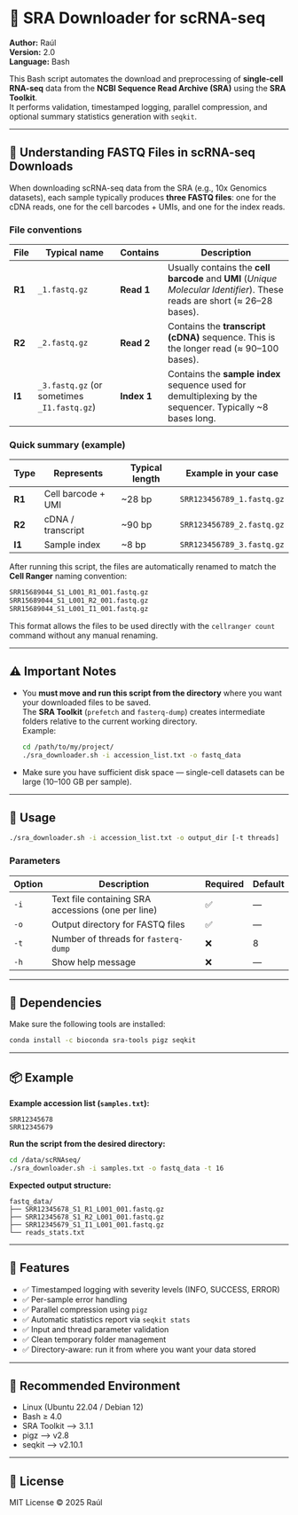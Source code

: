 # 🧬 SRA Downloader for scRNA-seq

**Author:** Raúl  
**Version:** 2.0  
**Language:** Bash  

This Bash script automates the download and preprocessing of **single-cell RNA-seq** data from the **NCBI Sequence Read Archive (SRA)** using the **SRA Toolkit**.  
It performs validation, timestamped logging, parallel compression, and optional summary statistics generation with `seqkit`.

---
## 📘 Understanding FASTQ Files in scRNA-seq Downloads

When downloading scRNA-seq data from the SRA (e.g., 10x Genomics datasets), each sample typically produces **three FASTQ files**: one for the cDNA reads, one for the cell barcodes + UMIs, and one for the index reads.

### File conventions

| File | Typical name | Contains | Description |
|------|----------------|-----------|--------------|
| **R1** | `_1.fastq.gz` | **Read 1** | Usually contains the **cell barcode** and **UMI** (*Unique Molecular Identifier*). These reads are short (≈ 26–28 bases). |
| **R2** | `_2.fastq.gz` | **Read 2** | Contains the **transcript (cDNA)** sequence. This is the longer read (≈ 90–100 bases). |
| **I1** | `_3.fastq.gz` (or sometimes `_I1.fastq.gz`) | **Index 1** | Contains the **sample index** sequence used for demultiplexing by the sequencer. Typically ~8 bases long. |

### Quick summary (example)

| Type | Represents | Typical length | Example in your case |
|------|-------------|----------------|----------------------|
| **R1** | Cell barcode + UMI | ~28 bp | `SRR123456789_1.fastq.gz` |
| **R2** | cDNA / transcript | ~90 bp | `SRR123456789_2.fastq.gz` |
| **I1** | Sample index | ~8 bp | `SRR123456789_3.fastq.gz` |

After running this script, the files are automatically renamed to match the **Cell Ranger** naming convention:

```bash
SRR15689044_S1_L001_R1_001.fastq.gz
SRR15689044_S1_L001_R2_001.fastq.gz
SRR15689044_S1_L001_I1_001.fastq.gz
```
This format allows the files to be used directly with the `cellranger count` command without any manual renaming.

---

## ⚠️ Important Notes

- You **must move and run this script from the directory** where you want your downloaded files to be saved.  
  The **SRA Toolkit** (`prefetch` and `fasterq-dump`) creates intermediate folders relative to the current working directory.  
  Example:

  ```bash
  cd /path/to/my/project/
  ./sra_downloader.sh -i accession_list.txt -o fastq_data
  ```

- Make sure you have sufficient disk space — single-cell datasets can be large (10–100 GB per sample).

---

## 🚀 Usage

```bash
./sra_downloader.sh -i accession_list.txt -o output_dir [-t threads]
```

### Parameters

| Option | Description | Required | Default |
|---------|--------------|-----------|----------|
| `-i` | Text file containing SRA accessions (one per line) | ✅ | — |
| `-o` | Output directory for FASTQ files | ✅ | — |
| `-t` | Number of threads for `fasterq-dump` | ❌ | 8 |
| `-h` | Show help message | ❌ | — |

---

## 🧩 Dependencies

Make sure the following tools are installed:

```bash
conda install -c bioconda sra-tools pigz seqkit
```

---

## 📦 Example

**Example accession list (`samples.txt`):**
```
SRR12345678
SRR12345679
```

**Run the script from the desired directory:**
```bash
cd /data/scRNAseq/
./sra_downloader.sh -i samples.txt -o fastq_data -t 16
```

**Expected output structure:**
```
fastq_data/
├── SRR12345678_S1_R1_L001_001.fastq.gz
├── SRR12345678_S1_R2_L001_001.fastq.gz
├── SRR12345679_S1_I1_L001_001.fastq.gz
└── reads_stats.txt
```

---

## 🧠 Features

- ✅ Timestamped logging with severity levels (INFO, SUCCESS, ERROR)
- ✅ Per-sample error handling
- ✅ Parallel compression using `pigz`
- ✅ Automatic statistics report via `seqkit stats`
- ✅ Input and thread parameter validation
- ✅ Clean temporary folder management
- ✅ Directory-aware: run it from where you want your data stored

---

## 🧪 Recommended Environment

- Linux (Ubuntu 22.04 / Debian 12)
- Bash ≥ 4.0
- SRA Toolkit --> 3.1.1
- pigz --> v2.8
- seqkit --> v2.10.1

---

## 📜 License

MIT License © 2025 Raúl
